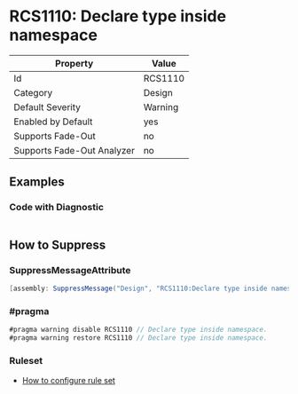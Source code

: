 # RCS1110: Declare type inside namespace

Property | Value
--- | ---
Id|RCS1110
Category|Design
Default Severity|Warning
Enabled by Default|yes
Supports Fade\-Out|no
Supports Fade\-Out Analyzer|no

## Examples

### Code with Diagnostic

```csharp

```

## How to Suppress

### SuppressMessageAttribute

```csharp
[assembly: SuppressMessage("Design", "RCS1110:Declare type inside namespace.", Justification = "<Pending>")]
```

### \#pragma

```csharp
#pragma warning disable RCS1110 // Declare type inside namespace.
#pragma warning restore RCS1110 // Declare type inside namespace.
```

### Ruleset

* [How to configure rule set](../HowToConfigureAnalyzers.md)
